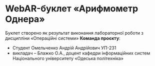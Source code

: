 # WebAR-буклет «Арифмометр Однера»
Буклет створено як результат виконання лабораторної роботи з дисципліни «Операційні системи»
**Команда проєкту**:
* Студент Омельченко Андрій Андрійович УП-231
* викладач – Блажко О.А., доцент кафедри інформаційних систем Національного
університету «Одеська політехніка»
